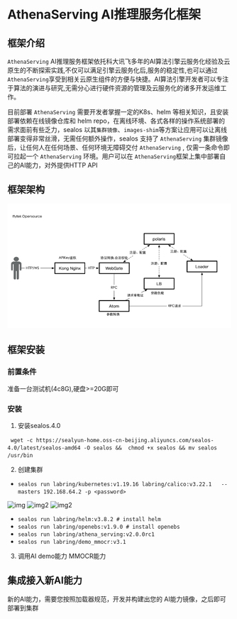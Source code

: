 # AthenaServing AI推理服务化框架

## 框架介绍


`AthenaServing` AI推理服务框架依托科大讯飞多年的AI算法引擎云服务化经验及云原生的不断探索实践,不仅可以满足引擎云服务化后,服务的稳定性,也可以通过`AthenaServing`享受到相关云原生组件的方便与快捷。AI算法引擎开发者可以专注于算法的演进与研究,无需分心进行硬件资源的管理及云服务化的诸多开发运维工作。

目前部署 `AthenaServing` 需要开发者掌握一定的K8s、helm 等相关知识，且安装部署依赖在线镜像仓库和 helm repo，在离线环境、各式各样的操作系统部署的需求面前有些乏力，sealos 以其`集群镜像`、`images-shim`等方案让应用可以让离线部署变得非常丝滑，无需任何额外操作，sealos 支持了 `AthenaServing` 集群镜像后，让任何人在任何场景、任何环境无障碍交付 `AthenaServing` , 仅需一条命令即可拉起一个 `AthenaServing` 环境。用户可以在 `AthenaServing`框架上集中部署自己的AI能力，对外提供HTTP API

## 框架架构


![img](https://github.com/iflytek/proposals/blob/main/athenaloader/athena.png?raw=true)


## 框架安装

### 前置条件

准备一台测试机(4c8G),硬盘>=20G即可


### 安装

1. 安装sealos.4.0

``` wget -c https://sealyun-home.oss-cn-beijing.aliyuncs.com/sealos-4.0/latest/sealos-amd64 -O sealos &&  chmod +x sealos && mv sealos /usr/bin```

  

2. 创建集群

* ```sealos run labring/kubernetes:v1.19.16 labring/calico:v3.22.1   --masters 192.168.64.2 -p <password>```

![img](imgs/sealos4-run-k8s.png)
![img2](imgs/sealos4-run-k8s-2.png)
![img2](imgs/sealos4-run-k8s-3.png)

* ```sealos run labring/helm:v3.8.2 # install helm```
* ```sealos run labring/openebs:v1.9.0 # install openebs```
* ```sealos run labring/athena_serving:v2.0.0rc1```
* ```sealos run labring/demo_mmocr:v3.1```

3. 调用AI demo能力 MMOCR能力


## 集成接入新AI能力

新的AI能力，需要您按照加载器规范，开发并构建出您的 AI能力镜像，之后即可部署到集群